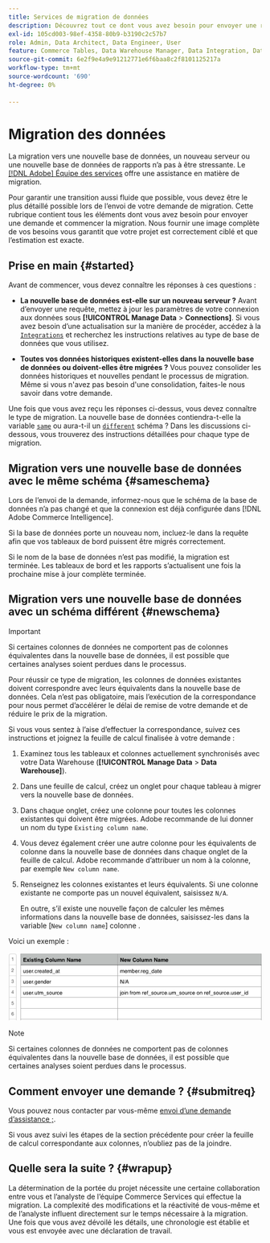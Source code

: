 ```yaml
---
title: Services de migration de données
description: Découvrez tout ce dont vous avez besoin pour envoyer une requête et commencer la migration.
exl-id: 105cd003-98ef-4358-80b9-b3190c2c57b7
role: Admin, Data Architect, Data Engineer, User
feature: Commerce Tables, Data Warehouse Manager, Data Integration, Data Import/Export
source-git-commit: 6e2f9e4a9e91212771e6f6baa8c2f8101125217a
workflow-type: tm+mt
source-wordcount: '690'
ht-degree: 0%

---
```


# Migration des données

La migration vers une nouvelle base de données, un nouveau serveur ou une nouvelle base de données de rapports n’a pas à être stressante. Le [[!DNL Adobe] Équipe des services](https://experienceleague.adobe.com/docs/commerce-knowledge-base/kb/troubleshooting/miscellaneous/mbi-service-policies.html) offre une assistance en matière de migration.

Pour garantir une transition aussi fluide que possible, vous devez être le plus détaillé possible lors de l’envoi de votre demande de migration. Cette rubrique contient tous les éléments dont vous avez besoin pour envoyer une demande et commencer la migration. Nous fournir une image complète de vos besoins vous garantit que votre projet est correctement ciblé et que l’estimation est exacte.

## Prise en main {#started}

Avant de commencer, vous devez connaître les réponses à ces questions :

* **La nouvelle base de données est-elle sur un nouveau serveur ?** Avant d’envoyer une requête, mettez à jour les paramètres de votre connexion aux données sous **[!UICONTROL Manage Data** > **Connections]**. Si vous avez besoin d’une actualisation sur la manière de procéder, accédez à la [`Integrations`](../integrations/integrations.md) et recherchez les instructions relatives au type de base de données que vous utilisez.

* **Toutes vos données historiques existent-elles dans la nouvelle base de données ou doivent-elles être migrées ?** Vous pouvez consolider les données historiques et nouvelles pendant le processus de migration. Même si vous n&#39;avez pas besoin d&#39;une consolidation, faites-le nous savoir dans votre demande.

Une fois que vous avez reçu les réponses ci-dessus, vous devez connaître le type de migration. La nouvelle base de données contiendra-t-elle la variable [`same`](#sameschema) ou aura-t-il un [`different`](#newschema) schéma ? Dans les discussions ci-dessous, vous trouverez des instructions détaillées pour chaque type de migration.

## Migration vers une nouvelle base de données avec le même schéma {#sameschema}

Lors de l’envoi de la demande, informez-nous que le schéma de la base de données n’a pas changé et que la connexion est déjà configurée dans [!DNL Adobe Commerce Intelligence].

Si la base de données porte un nouveau nom, incluez-le dans la requête afin que vos tableaux de bord puissent être migrés correctement.

Si le nom de la base de données n’est pas modifié, la migration est terminée. Les tableaux de bord et les rapports s’actualisent une fois la prochaine mise à jour complète terminée.

## Migration vers une nouvelle base de données avec un schéma différent {#newschema}

>[!IMPORTANT]
>
>Si certaines colonnes de données ne comportent pas de colonnes équivalentes dans la nouvelle base de données, il est possible que certaines analyses soient perdues dans le processus.

Pour réussir ce type de migration, les colonnes de données existantes doivent correspondre avec leurs équivalents dans la nouvelle base de données. Cela n’est pas obligatoire, mais l’exécution de la correspondance pour nous permet d’accélérer le délai de remise de votre demande et de réduire le prix de la migration.

Si vous vous sentez à l’aise d’effectuer la correspondance, suivez ces instructions et joignez la feuille de calcul finalisée à votre demande :

1. Examinez tous les tableaux et colonnes actuellement synchronisés avec votre Data Warehouse (**[!UICONTROL Manage Data** > **Data Warehouse]**).

1. Dans une feuille de calcul, créez un onglet pour chaque tableau à migrer vers la nouvelle base de données.

1. Dans chaque onglet, créez une colonne pour toutes les colonnes existantes qui doivent être migrées. Adobe recommande de lui donner un nom du type `Existing column name`.

1. Vous devez également créer une autre colonne pour les équivalents de colonne dans la nouvelle base de données dans chaque onglet de la feuille de calcul. Adobe recommande d’attribuer un nom à la colonne, par exemple `New column name`.

1. Renseignez les colonnes existantes et leurs équivalents. Si une colonne existante ne comporte pas un nouvel équivalent, saisissez `N/A`.

   En outre, s’il existe une nouvelle façon de calculer les mêmes informations dans la nouvelle base de données, saisissez-les dans la variable [`New column name`] colonne .

Voici un exemple :

![](../../../assets/Migration_Spreadsheet.png)

>[!NOTE]
>
>Si certaines colonnes de données ne comportent pas de colonnes équivalentes dans la nouvelle base de données, il est possible que certaines analyses soient perdues dans le processus.

## Comment envoyer une demande ? {#submitreq}

Vous pouvez nous contacter par vous-même [envoi d’une demande d’assistance ;](https://experienceleague.adobe.com/docs/commerce-knowledge-base/kb/troubleshooting/miscellaneous/mbi-service-policies.html).

Si vous avez suivi les étapes de la section précédente pour créer la feuille de calcul correspondante aux colonnes, n’oubliez pas de la joindre.

## Quelle sera la suite ? {#wrapup}

La détermination de la portée du projet nécessite une certaine collaboration entre vous et l’analyste de l’équipe Commerce Services qui effectue la migration. La complexité des modifications et la réactivité de vous-même et de l’analyste influent directement sur le temps nécessaire à la migration. Une fois que vous avez dévoilé les détails, une chronologie est établie et vous est envoyée avec une déclaration de travail.
